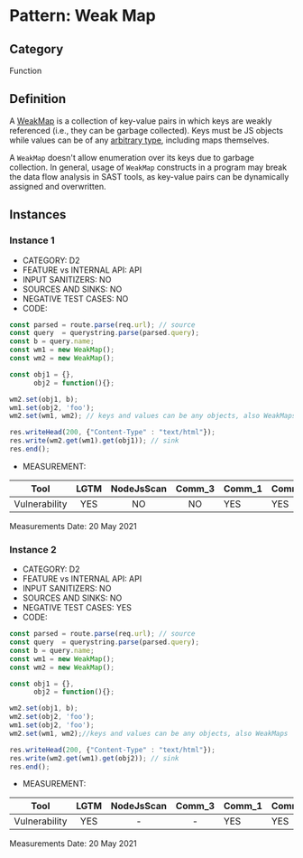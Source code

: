 # Pattern: Weak Map

## Category

Function

## Definition

A [WeakMap](https://developer.mozilla.org/en-US/docs/Web/JavaScript/Reference/Global_Objects/WeakMap) is a collection of key-value pairs in which keys are weakly referenced (i.e., they can be garbage collected). Keys must be JS objects while values can be of any [arbitrary type](https://developer.mozilla.org/en-US/docs/Web/JavaScript/Data_structures), including maps themselves. 

A `WeakMap` doesn't allow enumeration over its keys due to garbage collection. In general, usage of `WeakMap` constructs in a program may break the data flow analysis in SAST tools, as key-value pairs can be dynamically assigned and overwritten. 

## Instances

### Instance 1

- CATEGORY: D2
- FEATURE vs INTERNAL API: API
- INPUT SANITIZERS: NO
- SOURCES AND SINKS: NO
- NEGATIVE TEST CASES: NO
- CODE:

```javascript
const parsed = route.parse(req.url); // source
const query  = querystring.parse(parsed.query);
const b = query.name; 
const wm1 = new WeakMap();
const wm2 = new WeakMap();

const obj1 = {},
      obj2 = function(){};

wm2.set(obj1, b);
wm1.set(obj2, 'foo');  
wm2.set(wm1, wm2); // keys and values can be any objects, also WeakMaps

res.writeHead(200, {"Content-Type" : "text/html"});
res.write(wm2.get(wm1).get(obj1)); // sink
res.end();
```

- MEASUREMENT:

|     Tool      | LGTM | NodeJsScan | Comm_3 | Comm_1 | Comm_2 | Vulnerable |
| :-----------: | :--: | :--------: | :------: | ------- | --------- | ---------- |
| Vulnerability | YES  |     NO     |    NO   |    YES  |     YES   | YES        |
Measurements Date: 20 May 2021


### Instance 2

- CATEGORY: D2
- FEATURE vs INTERNAL API: API
- INPUT SANITIZERS: NO
- SOURCES AND SINKS: NO
- NEGATIVE TEST CASES: YES
- CODE:

```javascript
const parsed = route.parse(req.url); // source
const query  = querystring.parse(parsed.query);
const b = query.name; 
const wm1 = new WeakMap();
const wm2 = new WeakMap();

const obj1 = {},
      obj2 = function(){};

wm2.set(obj1, b);
wm2.set(obj2, 'foo');
wm1.set(obj2, 'foo');  
wm2.set(wm1, wm2);//keys and values can be any objects, also WeakMaps

res.writeHead(200, {"Content-Type" : "text/html"});
res.write(wm2.get(wm1).get(obj2)); // sink
res.end();
```

- MEASUREMENT:

|     Tool      | LGTM | NodeJsScan | Comm_3 | Comm_1 | Comm_2 | Vulnerable |
| :-----------: | :--: | :--------: | :------: | ------- | --------- | ---------- |
| Vulnerability | YES  |    -      |    -   |    YES  |    YES    | NO         |
Measurements Date: 20 May 2021







